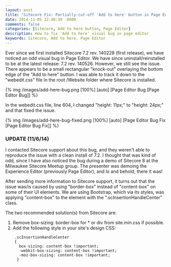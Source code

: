 ```yaml
---
layout: post
title: "Sitecore Fix: Partially-cut-off 'Add to here' button in Page Editor"
date: 2014-11-05 22:40:39 -0600
comments: false
categories: [Sitecore, Add to here button, Page Editor]
description: How to fix 'Add to here' visual bug in page editor
keywords: Sitecore, Add to here, Page Editor
---
```

<!-- more -->
Ever since we first installed Sitecore 7.2 rev. 140228 (first release), we have noticed an odd visual bug in Page Editor. We have since uninstall/reinstalled to be at the latest release: 7.2 rev. 140526. However, we still see the issue. There appears to be a small rectangular "knock-out" overlaying the bottom edge of the "Add to here" button. I was able to track it down to the "webedit.css" file in the root /Website folder where Sitecore is installed.

{% img /images/add-here-bug.png [100%] [auto] [Page Editor Bug [Page Editor Bug]] %}

In the webedit.css file, line 604, I changed "height: 11px;" to "height: 24px;" and that fixed the issue.

{% img /images/add-here-bug-fixed.png [100%] [auto] [Page Editor Bug Fix [Page Editor Bug Fix]] %}

### UPDATE (11/6/14)

I contacted Sitecore support about this bug, and they weren't able to reproduce the issue with a clean install of 7.2. I thought that was kind of odd, since I have also noticed the bug during a demo of Sitecore 8 at the Milwaukee Sitecore Meetup group. The presenter was demoing the Experience Editor (previously Page Editor), and lo and behold, there it was!

After sending more information to Sitecore support, it turns out that the issue was/is caused by using "border-box" instead of "content-box" on some of their UI elements. We are using Bootstrap, which via its styles, was applying "content-box" to the element with the ".scInsertionHandleCenter" class.

The two recommended solution(s) from Sitecore are:

1. Remove box-sizing: border-box for * or div from site.min.css if possible.
2. Add the following style in your site's design CSS:
```
	.scInsertionHandleCenter 
	{
	  box-sizing: content-box !important;
	  -webkit-box-sizing: content-box !important; 
	  -moz-box-sizing: content-box !important; 
	 }
```